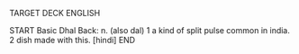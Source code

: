 TARGET DECK
ENGLISH

START
Basic
Dhal
Back: n. (also dal) 1 a kind of split pulse common in india. 2 dish made with this. [hindi]
END
